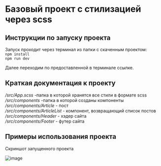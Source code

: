 # Базовый проект c стилизацией через scss
## Инструкции по запуску проекта

Запуск проходит через терминал из папки c скаченным проектом:  
`npm install`  
`npm run dev`  

Далее переходим по предоставленной в терминале ссылке.  
## Краткая документация к проекту
  */src/App.scss* -папка в которой хранятся все стили в формате scss 
  */src/components* -папка в которой созданы компоненты  
  */src/components/Article* - пост  
  */src/components/ArticleList* - компонент, возвращающий список постов  
  */src/components/Header* - хэдер сайта  
  */src/components/Footer* - футер сайта   
## Примеры использования проекта 

  Скриншот запущенного проекта 

  ![image](https://github.com/user-attachments/assets/8ad98f57-18a3-4e02-9810-4bd9f42408a0)


